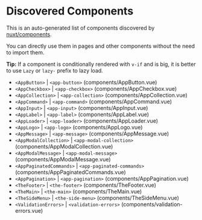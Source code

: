 # Discovered Components

This is an auto-generated list of components discovered by [nuxt/components](https://github.com/nuxt/components).

You can directly use them in pages and other components without the need to import them.

**Tip:** If a component is conditionally rendered with `v-if` and is big, it is better to use `Lazy` or `lazy-` prefix to lazy load.

- `<AppButton>` | `<app-button>` (components/AppButton.vue)
- `<AppCheckbox>` | `<app-checkbox>` (components/AppCheckbox.vue)
- `<AppCollection>` | `<app-collection>` (components/AppCollection.vue)
- `<AppCommand>` | `<app-command>` (components/AppCommand.vue)
- `<AppInput>` | `<app-input>` (components/AppInput.vue)
- `<AppLabel>` | `<app-label>` (components/AppLabel.vue)
- `<AppLoader>` | `<app-loader>` (components/AppLoader.vue)
- `<AppLogo>` | `<app-logo>` (components/AppLogo.vue)
- `<AppMessage>` | `<app-message>` (components/AppMessage.vue)
- `<AppModalCollection>` | `<app-modal-collection>` (components/AppModalCollection.vue)
- `<AppModalMessage>` | `<app-modal-message>` (components/AppModalMessage.vue)
- `<AppPaginatedCommands>` | `<app-paginated-commands>` (components/AppPaginatedCommands.vue)
- `<AppPagination>` | `<app-pagination>` (components/AppPagination.vue)
- `<TheFooter>` | `<the-footer>` (components/TheFooter.vue)
- `<TheMain>` | `<the-main>` (components/TheMain.vue)
- `<TheSideMenu>` | `<the-side-menu>` (components/TheSideMenu.vue)
- `<ValidationErrors>` | `<validation-errors>` (components/validation-errors.vue)
